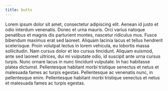 ```yaml
---
title: butts
---
```

Lorem ipsum dolor sit amet, consectetur adipiscing elit. Aenean id justo et odio interdum venenatis. Donec et urna mauris. Orci varius natoque penatibus et magnis dis parturient montes, nascetur ridiculus mus. Fusce bibendum maximus erat sed laoreet. Aliquam lacinia lacus et tellus hendrerit scelerisque. Proin volutpat lectus in lorem vehicula, eu lobortis massa sollicitudin. Nam cursus dolor et leo cursus tincidunt. Aliquam euismod, ante sed laoreet ultrices, dui mi vulputate odio, id suscipit ante urna cursus turpis. Nunc ornare lacus in nunc tincidunt vulputate. In hac habitasse platea dictumst. Pellentesque habitant morbi tristique senectus et netus et malesuada fames ac turpis egestas. Pellentesque ac venenatis nunc, in pellentesque enim. Pellentesque habitant morbi tristique senectus et netus et malesuada fames ac turpis egestas.